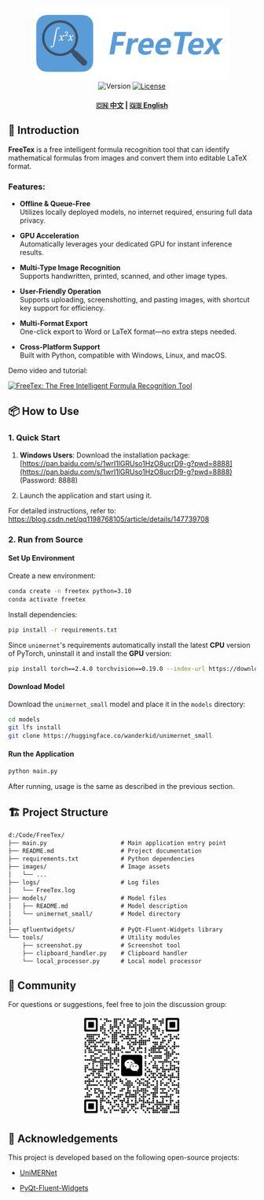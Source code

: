 <div align="center"> 
  <img src="images/logo.png" width="400" alt="FreeTex">
</div>


<div align="center">
  <img src="https://img.shields.io/badge/Version-0.1.0-blue" alt="Version">
  <a href="LICENSE"><img src="https://img.shields.io/badge/License-AGPL3.0-green" alt="License"></a>
  <h4>
    <a href="README.md">🇨🇳 中文</a>
    <span> | </span>
    <a href="README_EN.md">🇬🇧 English</a>
  </h4>
</div>


## 🌟 Introduction

**FreeTex** is a free intelligent formula recognition tool that can identify mathematical formulas from images and convert them into editable LaTeX format.

### Features:

- **Offline & Queue-Free**  
  Utilizes locally deployed models, no internet required, ensuring full data privacy.

- **GPU Acceleration**  
  Automatically leverages your dedicated GPU for instant inference results.

- **Multi-Type Image Recognition**  
  Supports handwritten, printed, scanned, and other image types.

- **User-Friendly Operation**  
  Supports uploading, screenshotting, and pasting images, with shortcut key support for efficiency.

- **Multi-Format Export**  
  One-click export to Word or LaTeX format—no extra steps needed.

- **Cross-Platform Support**  
  Built with Python, compatible with Windows, Linux, and macOS.

Demo video and tutorial:

[![FreeTex: The Free Intelligent Formula Recognition Tool](https://i0.hdslb.com/bfs/archive/54175a1a4552c6236d05188bb63ff9ff26ccea54.jpg@672w_378h_1c.avif)](https://www.bilibili.com/video/BV1zPV2zVEMG)

## 📦 How to Use

### 1. Quick Start

1. **Windows Users**: Download the installation package:  
   [https://pan.baidu.com/s/1wrI1lGRUso1HzO8ucrD9-g?pwd=8888](https://pan.baidu.com/s/1wrI1lGRUso1HzO8ucrD9-g?pwd=8888) (Password: 8888)

2. Launch the application and start using it.

For detailed instructions, refer to:  
https://blog.csdn.net/qq1198768105/article/details/147739708

### 2. Run from Source

#### Set Up Environment

Create a new environment:

```bash
conda create -n freetex python=3.10
conda activate freetex
```

Install dependencies:

```bash
pip install -r requirements.txt
```

Since `unimernet`'s requirements automatically install the latest **CPU** version of PyTorch, uninstall it and install the **GPU** version:

```bash
pip install torch==2.4.0 torchvision==0.19.0 --index-url https://download.pytorch.org/whl/cu118
```

#### Download Model

Download the `unimernet_small` model and place it in the `models` directory:

```bash
cd models
git lfs install
git clone https://huggingface.co/wanderkid/unimernet_small
```

#### Run the Application

```bash
python main.py
```

After running, usage is the same as described in the previous section.

## 🏗️ Project Structure

```
d:/Code/FreeTex/
├── main.py                     # Main application entry point
├── README.md                   # Project documentation
├── requirements.txt            # Python dependencies
├── images/                     # Image assets
│   └── ...
├── logs/                       # Log files
│   └── FreeTex.log
├── models/                     # Model files
│   ├── README.md               # Model description
│   └── unimernet_small/        # Model directory 
│       
├── qfluentwidgets/             # PyQt-Fluent-Widgets library
└── tools/                      # Utility modules
    ├── screenshot.py           # Screenshot tool
    ├── clipboard_handler.py    # Clipboard handler
    └── local_processor.py      # Local model processor
```

## 📄 Community

For questions or suggestions, feel free to join the discussion group:

<div align="center">
  <img src="docs/images/group.jpg" width="200" alt="Community Group QR Code">
</div>


## 🚀 Acknowledgements

This project is developed based on the following open-source projects:

- [UniMERNet](https://github.com/opendatalab/UniMERNet)

- [PyQt-Fluent-Widgets](https://github.com/zhiyiYo/PyQt-Fluent-Widgets)